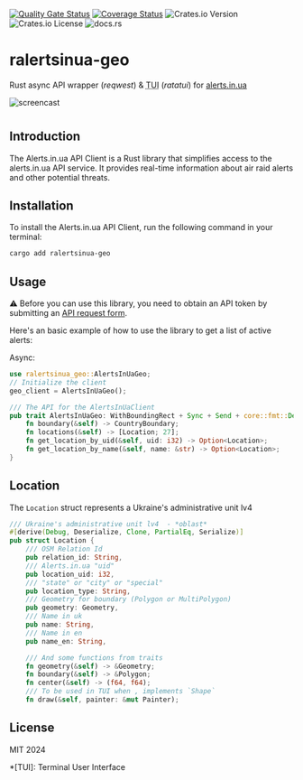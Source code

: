 [![Quality Gate Status](https://sonarcloud.io/api/project_badges/measure?project=voiceapiai_alertsinua-cli&metric=alert_status)](https://sonarcloud.io/summary/new_code?id=voiceapiai_alertsinua-cli) [![Coverage Status](https://coveralls.io/repos/github/voiceapiai/ralertsinua/badge.svg)](https://coveralls.io/github/voiceapiai/ralertsinua) ![Crates.io Version](https://img.shields.io/crates/v/ralertsinua-http) ![Crates.io License](https://img.shields.io/crates/l/ralertsinua-http) ![docs.rs](https://img.shields.io/docsrs/ralertsinua-http)


# ralertsinua-geo

<p>Rust async API wrapper (<em>reqwest</em>) & <abbr title="Terminal User Interface">TUI</abbr> (<em>ratatui</em>) for <u>alerts.in.ua</u>

![screencast](https://raw.githubusercontent.com/voiceapiai/ralertsinua/main/docs/assets/screencast.gif)

#

## Introduction
The Alerts.in.ua API Client is a Rust library that simplifies access to the alerts.in.ua API service. It provides real-time information about air raid alerts and other potential threats.



## Installation
To install the Alerts.in.ua API Client, run the following command in your terminal:

```bash
cargo add ralertsinua-geo
```

## Usage

⚠️ Before you can use this library, you need to obtain an API token by submitting an [API request form](https://alerts.in.ua/api-request).

Here's an basic example of how to use the library to get a list of active alerts:

Async:
```rs
use ralertsinua_geo::AlertsInUaGeo;
// Initialize the client
geo_client = AlertsInUaGeo();

/// The API for the AlertsInUaClient
pub trait AlertsInUaGeo: WithBoundingRect + Sync + Send + core::fmt::Debug {
    fn boundary(&self) -> CountryBoundary;
    fn locations(&self) -> [Location; 27];
    fn get_location_by_uid(&self, uid: i32) -> Option<Location>;
    fn get_location_by_name(&self, name: &str) -> Option<Location>;
}
```

## Location

The `Location` struct represents a Ukraine's administrative unit lv4

```rs
/// Ukraine's administrative unit lv4  - *oblast*
#[derive(Debug, Deserialize, Clone, PartialEq, Serialize)]
pub struct Location {
    /// OSM Relation Id
    pub relation_id: String,
    /// Alerts.in.ua "uid"
    pub location_uid: i32,
    /// "state" or "city" or "special"
    pub location_type: String,
    /// Geometry for boundary (Polygon or MultiPolygon)
    pub geometry: Geometry,
    /// Name in uk
    pub name: String,
    /// Name in en
    pub name_en: String,

    /// And some functions from traits
    fn geometry(&self) -> &Geometry;
    fn boundary(&self) -> &Polygon;
    fn center(&self) -> (f64, f64);
    /// To be used in TUI when , implements `Shape`
    fn draw(&self, painter: &mut Painter);
```

## License
MIT 2024

*[TUI]: Terminal User Interface

